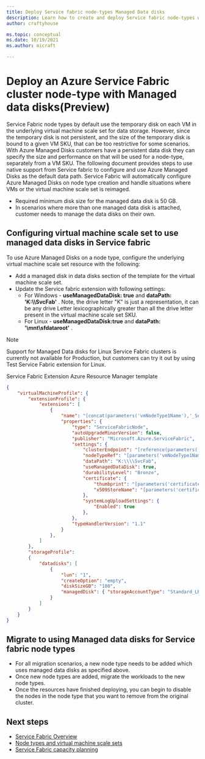 ```yaml
---
title: Deploy Service fabric node-types Managed Data disks
description: Learn how to create and deploy Service fabric node-types with attached Managed data disks
author: craftyhouse

ms.topic: conceptual
ms.date: 10/19/2021
ms.author: micraft

---
```


# Deploy an Azure Service Fabric cluster node-type with Managed data disks(Preview)

Service Fabric node types by default use the temporary disk on each VM in the underlying virtual machine scale set for data storage. However, since the temporary disk is not persistent, and the size of the temporary disk is bound to a given VM SKU, that can be too restrictive for some scenarios. With Azure Managed Disks customers have a persistent data disk they can specify the size and performance on that will be used for a node-type, separately from a VM SKU. The following document provides steps to use native support from Service fabric to configure and use Azure Managed Disks as the default data path. Service Fabric will automatically configure Azure Managed Disks on node type creation and handle situations where VMs or the virtual machine scale set is reimaged.

* Required minimum disk size for the managed data disk is 50 GB.
* In scenarios where more than one managed data disk is attached, customer needs to manage the data disks on their own.

## Configuring virtual machine scale set to use managed data disks in Service fabric
To use Azure Managed Disks on a node type, configure the underlying virtual machine scale set resource with the following:

* Add a managed disk in data disks section of the template for the virtual machine scale set. 
* Update the Service fabric extension with following settings: 
    * For Windows - **useManagedDataDisk: true** and **dataPath: 'K:\\\\SvcFab'** .  Note, the drive letter "K" is just a representation, it can be any drive Letter lexicographically greater than all the drive letter present in the virtual machine scale set SKU.
    * For Linux - **useManagedDataDisk:true** and **dataPath: '\mnt\sfdataroot'** .

>[!NOTE]
> Support for Managed Data disks for Linux Service Fabric clusters is currently not available for Production, but customers can try it out by using Test Service Fabric extension for Linux.

Service Fabric Extension Azure Resource Manager template
```json
{
    "virtualMachineProfile": {
        "extensionProfile": {
            "extensions": [
                {
                    "name": "[concat(parameters('vmNodeType1Name'),'_ServiceFabricNode')]",
                    "properties": {
                        "type": "ServiceFabricNode",
                        "autoUpgradeMinorVersion": false,
                        "publisher": "Microsoft.Azure.ServiceFabric",
                        "settings": {
                            "clusterEndpoint": "[reference(parameters('clusterName')).clusterEndpoint]",
                            "nodeTypeRef": "[parameters('vmNodeType1Name')]",
                            "dataPath": "K:\\\\SvcFab",
                            "useManagedDataDisk": true,
                            "durabilityLevel": "Bronze",
                            "certificate": {
                                "thumbprint": "[parameters('certificateThumbprint')]",
                                "x509StoreName": "[parameters('certificateStoreValue')]"
                            },
                            "systemLogUploadSettings": {
                                "Enabled": true
                            },
                        },
                        "typeHandlerVersion": "1.1"
                    }
                },
            ]
        },
        "storageProfile": 
        {
            "datadisks": [
                {
                    "lun": "1",
                    "createOption": "empty",
                    "diskSizeGB": "100",
                    "managedDisk": { "storageAccountType": "Standard_LRS" }
                }
            ]
        }
    }
}
```

## Migrate to using Managed data disks for Service fabric node types
* For all migration scenarios, a new node type needs to be added which uses managed data disks as specified above.
* Once new node types are added, migrate the workloads to the new node types.
* Once the resources have finished deploying, you can begin to disable the nodes in the node type that you want to remove from the original cluster.

## Next steps 
* [Service Fabric Overview](service-fabric-reliable-services-introduction.md)
* [Node types and virtual machine scale sets](service-fabric-cluster-nodetypes.md)
* [Service Fabric capacity planning](service-fabric-best-practices-capacity-scaling.md)
